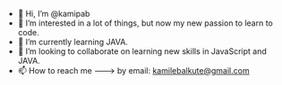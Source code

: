 - 👋 Hi, I’m @kamipab
- 👀 I’m interested in a lot of things, but now my new passion to learn to code. 
- 🌱 I’m currently learning JAVA.
- 💞️ I’m looking to collaborate on learning new skills in JavaScript and JAVA. 
- 📫 How to reach me ---> by email: kamilebalkute@gmail.com

<!---
kamipab/kamipab is a ✨ special ✨ repository because its `README.md` (this file) appears on your GitHub profile.
You can click the Preview link to take a look at your changes.
--->
